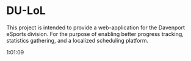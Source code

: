 # DU-LoL
This project is intended to provide a web-application for the Davenport eSports division.  For the purpose of enabling better progress tracking, statistics gathering, and a localized scheduling platform.

1:01:09